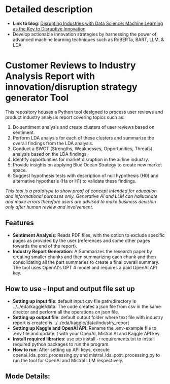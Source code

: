 # Detailed description
- **Link to blog**: [Disrupting Industries with Data Science: Machine Learning as the Key to Disruptive Innovation](https://alokabhishek.com/product-management/disrupting-industries-with-data-science-machine-learning-as-the-key-to-disruptive-innovation/)
- Develop actionable innovation strategies by harnessing the power of advanced machine learning techniques such as RoBERTa, BART, LLM, & LDA

# Customer Reviews to Industry Analysis Report with innovation/disruption strategy generator Tool
This repository houses a Python tool designed to process user reviews and product industry analysis report covering topics such as:
1. Do sentiment analysis and create clusters of user reviews based on sentiment. 
2. Perform LDA analysis for each of these clusters and summarize the overall findings from the LDA analysis. 
3. Conduct a SWOT (Strengths, Weaknesses, Opportunities, Threats) analysis based on the LDA findings. 
4. Identify opportunities for market disruption in the airline industry. 
5. Provide insights on applying Blue Ocean Strategy to create new market space. 
6. Suggest hypothesis tests with description of null hypothesis (H0) and alternative hypothesis (Ha or H1) to validate these findings.  

*This tool is a prototype to show proof of concept intended for education and informational purposes only. Generative AI and LLM can hallucinate and make errors therefore users are advised to make business decision only after human review and involvement.* 

## Features

- **Sentiment Analysis**: Reads PDF files, with the option to exclude specific pages as provided by the user (references and some other pages towards the end of the report).
- **Industry Report Generation**: A Summarizes the research paper by creating smaller chunks and then summarizing each chunk and then consolidating all the part summaries to create a final overall summary. The tool uses OpenAI's GPT 4 model and requires a paid OpenAI API key.

## How to use - Input and output file set up
- **Setting up input file**: default input csv file path/directory is ../../eda/kaggle/data. The code creates a json file from csv in the same director and perform all the operations on json file.  
- **Setting up output file**: default output folder where text file with industry report is created is ../../eda/kaggle/data/industry_report
- **Setting up Kaggle and OpenAI API**: Rename the .env-example file to .env file and update it with your OpenAI, Mistral AI and Kaggle API key.
- **Install required libraries**: use pip install -r requirements.txt to install required python packages to run the program.
- **How to run**: After setting up API keys, execute openai_lda_post_processing.py and mistral_lda_post_processing.py to run the tool for OpenAI and Mistral LLM respectively.

## Mode Details:


